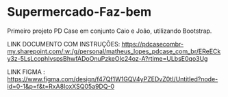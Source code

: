 # Supermercado-Faz-bem
Primeiro projeto PD Case em conjunto Caio e João, utilizando Bootstrap.

LINK DOCUMENTO COM INSTRUÇÕES:
https://pdcasecombr-my.sharepoint.com/:w:/g/personal/matheus_lopes_pdcase_com_br/EReECky3z-5LsLcophIvspsBhwfADoOnuPzkeOIc24oz-A?rtime=ULbsE0qo3Ug 

LINK FIGMA : 
https://www.figma.com/design/f47Qf1W1GQV4yPZEDvZ0tI/Untitled?node-id=0-1&p=f&t=RxA8IoxXSQ05a9DQ-0